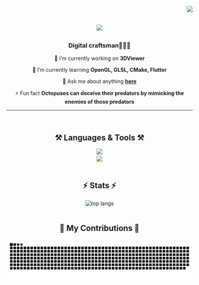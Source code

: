 <img align="right" src="https://visitor-badge.laobi.icu/badge?page_id=erikursi.erikursi&right_color=%23215efa&left_color=%23011735" />

<h1 align="center">
    <img src="https://readme-typing-svg.herokuapp.com/?font=Righteous&size=35&center=true&vCenter=true&width=500&height=70&duration=5000&lines=Welcome+to+my+profile!+🏡&color=215efa" />
</h1>
<h3 align="center">Digital craftsman👩🏻‍💻</h3>
<div align="center">
 
 🔭 I’m currently working on **3DViewer**
 
 🌱 I’m currently learning **OpenGL, GLSL, CMake, Flutter**

💬 Ask me about anything **[here](https://github.com/erikursi/erikursi/issues)**

⚡ Fun fact **Octopuses can deceive their predators by mimicking the enemies of those predators**
<br/>
<hr/>
<br/>
<h2 align="center">⚒️ Languages & Tools ⚒️</h2>
<div align="center">
    <img src="https://skillicons.dev/icons?i=cpp,c,python,bash,markdown,git,postgresql,flutter" /><br>
    <img src="https://skillicons.dev/icons?i=html,css,docker,cmake,postman,visualstudio,pycharm,androidstudio,notion" /><br>
</div>
<br/>
<h2 align="center">⚡ Stats ⚡</h2>
<div align=center>
  <img width=325 align="center" src="https://github-readme-stats.vercel.app/api/top-langs/?username=erikursi&langs_count=8&layout=compact&theme=react&border_radius=10&size_weight=0.5&count_weight=0.5&exclude_repo=github-readme-stats" alt="top langs" />
</div>
<br/>
<div align="center">
  <h2>🐍 My Contributions 🐍</h2>
  <img alt="snake eating my contributions" src="https://raw.githubusercontent.com/erikursi/erikursi/output/github-contribution-grid-snake.svg" />
</div>

